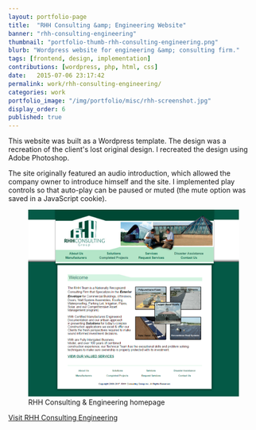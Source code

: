 ```yaml
---
layout: portfolio-page
title:  "RHH Consulting &amp; Engineering Website"
banner: "rhh-consulting-engineering"
thumbnail: "portfolio-thumb-rhh-consulting-engineering.png"
blurb: "Wordpress website for engineering &amp; consulting firm."
tags: [frontend, design, implementation]
contributions: [wordpress, php, html, css]
date:   2015-07-06 23:17:42
permalink: work/rhh-consulting-engineering/
categories: work
portfolio_image: "/img/portfolio/misc/rhh-screenshot.jpg"
display_order: 6
published: true
---
```


This website was built as a Wordpress template. The design was a recreation of the client's lost original design. I recreated the design using Adobe Photoshop.

The site originally featured an audio introduction, which allowed the company owner to introduce himself and the site. I implemented play controls so that auto-play can be paused or muted (the mute option was saved in a JavaScript cookie).

<figure class="portfolio-image bordered">
  <img src="/img/portfolio/misc/rhh-home.png" alt="RHH Consulting &amp; Engineering homepage"/>
  <figcaption>RHH Consulting &amp; Engineering homepage</figcaption>
</figure>

<a class="link-icon cta-link" href="http://rhhconsultingengineering.com/">Visit RHH Consulting Engineering</a>
